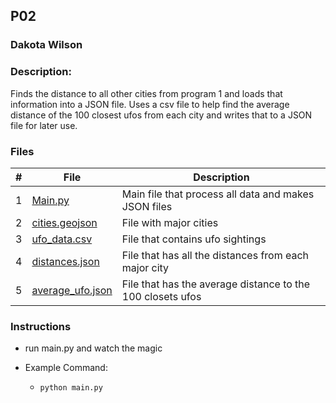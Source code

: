 ## P02
### Dakota Wilson
### Description:

Finds the distance to all other cities from program 1 and loads that information into a JSON file. Uses a csv file to help find the average distance of the 100 closest ufos from each city and writes that to a JSON file for later use.

### Files

|   #   | File                                                                                                                                | Description                                                 |
| :---: | ----------------------------------------------------------------------------------------------------------------------------------- | ----------------------------------------------------------- |
|   1   | [Main.py](https://github.com/DakTheProgrammer/4553-Spatial-DS/blob/main/Assignments/P02/main.py)                                    | Main file that process all data and makes JSON files        |
|   2   | [cities.geojson](https://github.com/DakTheProgrammer/4553-Spatial-DS/blob/main/Assignments/P02/cities.geojson)                      | File with major cities                                      |
|   3   | [ufo_data.csv](https://github.com/DakTheProgrammer/4553-Spatial-DS/blob/main/Assignments/P02/ufo_data.csv)                          | File that contains ufo sightings                            |
|   4   | [distances.json](https://github.com/DakTheProgrammer/4553-Spatial-DS/blob/main/Assignments/P02/distances.json)                      | File that has all the distances from each major city        |
|   5   | [average_ufo.json](https://github.com/DakTheProgrammer/4553-Spatial-DS/blob/main/Assignments/P02/average_ufo.json)                  | File that has the average distance to the 100 closets ufos  |


### Instructions

- run main.py and watch the magic

- Example Command:
    - `python main.py`